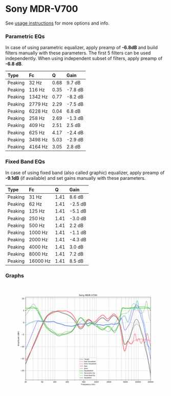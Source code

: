 # Sony MDR-V700
See [usage instructions](https://github.com/jaakkopasanen/AutoEq#usage) for more options and info.

### Parametric EQs
In case of using parametric equalizer, apply preamp of **-6.8dB** and build filters manually
with these parameters. The first 5 filters can be used independently.
When using independent subset of filters, apply preamp of **-6.8 dB**.

| Type    | Fc      |    Q | Gain    |
|:--------|:--------|:-----|:--------|
| Peaking | 32 Hz   | 0.68 | 9.7 dB  |
| Peaking | 116 Hz  | 0.35 | -7.8 dB |
| Peaking | 1342 Hz | 0.77 | -8.2 dB |
| Peaking | 2779 Hz | 2.29 | -7.5 dB |
| Peaking | 6228 Hz | 0.04 | 6.8 dB  |
| Peaking | 258 Hz  | 2.69 | -1.3 dB |
| Peaking | 409 Hz  | 2.51 | 2.5 dB  |
| Peaking | 625 Hz  | 4.17 | -2.4 dB |
| Peaking | 3498 Hz | 5.03 | -2.9 dB |
| Peaking | 4164 Hz | 3.05 | 2.8 dB  |

### Fixed Band EQs
In case of using fixed band (also called graphic) equalizer, apply preamp of **-9.1dB**
(if available) and set gains manually with these parameters.

| Type    | Fc       |    Q | Gain    |
|:--------|:---------|:-----|:--------|
| Peaking | 31 Hz    | 1.41 | 8.6 dB  |
| Peaking | 62 Hz    | 1.41 | -2.5 dB |
| Peaking | 125 Hz   | 1.41 | -5.1 dB |
| Peaking | 250 Hz   | 1.41 | -3.0 dB |
| Peaking | 500 Hz   | 1.41 | 2.2 dB  |
| Peaking | 1000 Hz  | 1.41 | -1.1 dB |
| Peaking | 2000 Hz  | 1.41 | -4.3 dB |
| Peaking | 4000 Hz  | 1.41 | 3.0 dB  |
| Peaking | 8000 Hz  | 1.41 | 7.2 dB  |
| Peaking | 16000 Hz | 1.41 | 8.5 dB  |

### Graphs
![](./Sony%20MDR-V700.png)